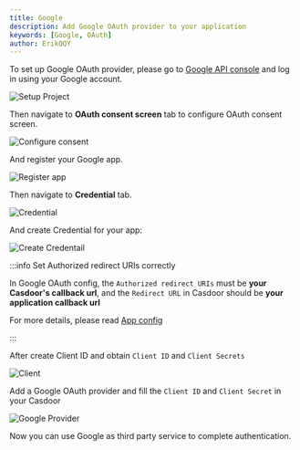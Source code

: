 ```yaml
---
title: Google
description: Add Google OAuth provider to your application
keywords: [Google, OAuth]
author: ErikQQY
---
```


To set up Google OAuth provider, please go to [Google API console](https://console.developers.google.com) and log in using your Google account.

![Setup Project](/img/providers/OAuth/googlenewproject.png)

Then navigate to **OAuth consent screen** tab to configure OAuth consent screen.

![Configure consent](/img/providers/OAuth/oauthconsentscreen.png)

And register your Google app.

![Register app](/img/providers/OAuth/appregistration.png)

Then navigate to **Credential** tab.

![Credential](/img/providers/OAuth/credential.png)

And create Credential for your app:

![Create Credentail](/img/providers/OAuth/createcredential.png)

:::info Set Authorized redirect URIs correctly

In Google OAuth config, the `Authorized redirect URIs` must be **your Casdoor's callback url**, and the `Redirect URL` in Casdoor should be **your application callback url**

For more details, please read [App config](/docs/application/config#further-understanding)

:::

After create Client ID and obtain `Client ID` and `Client Secrets`

![Client](/img/providers/OAuth/googleclient.png)

Add a Google OAuth provider and fill the `Client ID` and `Client Secret` in your Casdoor

![Google Provider](/img/providers/OAuth/googleprovider.png)

Now you can use Google as third party service to complete authentication.